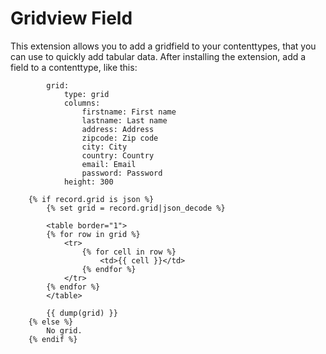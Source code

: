 Gridview Field
==============

This extension allows you to add a gridfield to your contenttypes, that you can
use to quickly add tabular data. After installing the extension, add a field to
a contenttype, like this:


```
        grid:
            type: grid
            columns:
                firstname: First name
                lastname: Last name
                address: Address
                zipcode: Zip code
                city: City
                country: Country
                email: Email
                password: Password
            height: 300
```

```
    {% if record.grid is json %}
        {% set grid = record.grid|json_decode %}

        <table border="1">
        {% for row in grid %}
            <tr>
                {% for cell in row %}
                    <td>{{ cell }}</td>
                {% endfor %}
            </tr>
        {% endfor %}
        </table>

        {{ dump(grid) }}
    {% else %}
        No grid.
    {% endif %}
```
